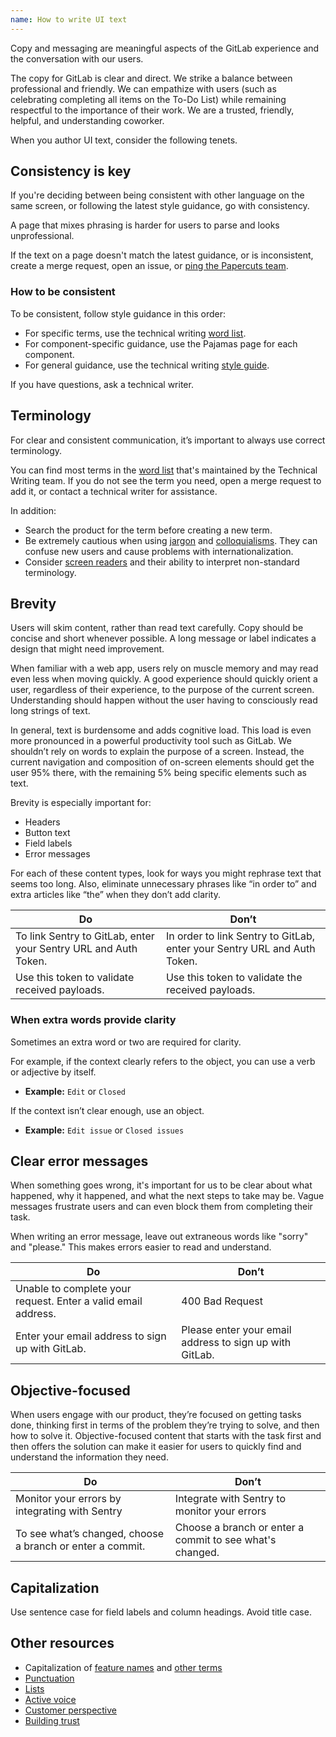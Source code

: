 ```yaml
---
name: How to write UI text
---
```


Copy and messaging are meaningful aspects of the GitLab experience and the conversation with our users.

The copy for GitLab is clear and direct. We strike a balance between professional and friendly. We can empathize with users (such as celebrating completing all items on the To-Do List) while remaining respectful to the importance of their work. We are a trusted, friendly, helpful, and understanding coworker.

When you author UI text, consider the following tenets.

## Consistency is key

If you're deciding between being consistent with other language on the same screen,
or following the latest style guidance, go with consistency.

A page that mixes phrasing is harder for users to parse and looks unprofessional.

If the text on a page doesn't match the latest guidance, or is inconsistent,
create a merge request, open an issue, or [ping the Papercuts team](https://handbook.gitlab.com/handbook/product/ux/product-designer/#suggesting-paper-cuts-to-the-team).

### How to be consistent

To be consistent, follow style guidance in this order:

- For specific terms, use the technical writing [word list](https://docs.gitlab.com/ee/development/documentation/styleguide/word_list.html).
- For component-specific guidance, use the Pajamas page for each component.
- For general guidance, use the technical writing [style guide](https://docs.gitlab.com/ee/development/documentation/styleguide/).

If you have questions, ask a technical writer.

## Terminology

For clear and consistent communication, it’s important to always use correct terminology.

You can find most terms in the [word list](https://docs.gitlab.com/ee/development/documentation/styleguide/word_list.html) that's maintained by the Technical Writing team. If you do not see the term you need, open a merge request to add it, or contact a technical writer for assistance.

In addition:

- Search the product for the term before creating a new term.
- Be extremely cautious when using [jargon](https://examples.yourdictionary.com/examples-of-jargon.html) and [colloquialisms](https://www.quickanddirtytips.com/education/grammar/writing-with-slang). They can confuse new users and cause problems with internationalization.
- Consider [screen readers](https://accessibility.blog.gov.uk/2017/02/08/advice-for-creating-content-that-works-well-with-screen-readers/) and their ability to interpret non-standard terminology.

## Brevity

Users will skim content, rather than read text carefully. Copy should be concise and short whenever possible. A long message or label indicates a design that might need improvement.

When familiar with a web app, users rely on muscle memory and may read even less when moving quickly. A good experience should quickly orient a user, regardless of their experience, to the purpose of the current screen. Understanding should happen without the user having to consciously read long strings of text.

In general, text is burdensome and adds cognitive load. This load is even more pronounced in a powerful productivity tool such as GitLab. We shouldn’t rely on words to explain the purpose of a screen. Instead, the current navigation and composition of on-screen elements should get the user 95% there, with the remaining 5% being specific elements such as text.

Brevity is especially important for:

- Headers
- Button text
- Field labels
- Error messages

For each of these content types, look for ways you might rephrase text that seems too long. Also, eliminate unnecessary phrases like “in order to” and extra articles like “the” when they don’t add clarity.

| Do  | Don’t |
| --- |  ---  |
| To link Sentry to GitLab, enter your Sentry URL and Auth Token. | In order to link Sentry to GitLab, enter your Sentry URL and Auth Token. |
| Use this token to validate received payloads. | Use this token to validate the received payloads. |

### When extra words provide clarity

Sometimes an extra word or two are required for clarity.

For example, if the context clearly refers to the object, you can use a verb or adjective by itself.

- **Example:** `Edit` or `Closed`

If the context isn’t clear enough, use an object.

- **Example:** `Edit issue` or `Closed issues`

## Clear error messages

When something goes wrong, it's important for us to be clear about what happened, why it happened, and what the next steps to take may be. Vague messages frustrate users and can even block them from completing their task.

When writing an error message, leave out extraneous words like "sorry" and "please." This makes errors easier to read and understand.

| Do  | Don’t |
| --- |  ---  |
| Unable to complete your request. Enter a valid email address. | 400 Bad Request |
| Enter your email address to sign up with GitLab. | Please enter your email address to sign up with GitLab. |

## Objective-focused

When users engage with our product, they’re focused on getting tasks done, thinking first in terms of the problem they’re trying to solve, and then how to solve it.
Objective-focused content that starts with the task first and then offers the solution can make it easier for users to quickly find and understand the information they need.

| Do | Don’t |
| --- | --- |
| Monitor your errors by integrating with Sentry | Integrate with Sentry to monitor your errors |
| To see what’s changed, choose a branch or enter a commit. | Choose a branch or enter a commit to see what's changed. |

## Capitalization

Use sentence case for field labels and column headings. Avoid title case.

## Other resources

- Capitalization of [feature names](https://docs.gitlab.com/ee/development/documentation/styleguide/#feature-names) and [other terms](https://docs.gitlab.com/ee/development/documentation/styleguide/#other-terms)
- [Punctuation](punctuation)
- [Lists](https://docs.gitlab.com/ee/development/documentation/styleguide/#lists)
- [Active voice](https://docs.gitlab.com/ee/development/documentation/styleguide/#active-voice)
- [Customer perspective](https://docs.gitlab.com/ee/development/documentation/styleguide/#customer-perspective)
- [Building trust](https://docs.gitlab.com/ee/development/documentation/styleguide/#building-trust)
